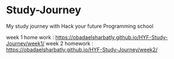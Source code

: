 # Study-Journey
My study journey with Hack your future Programming school

week 1 home work : https://obadaelsharbatly.github.io/HYF-Study-Journey/week1/
week 2 homework : https://obadaelsharbatly.github.io/HYF-Study-Journey/week2/
